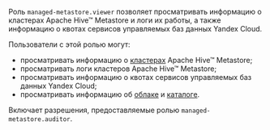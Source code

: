 Роль `managed-metastore.viewer` позволяет просматривать информацию о кластерах Apache Hive™ Metastore и логи их работы, а также информацию о квотах сервисов управляемых баз данных Yandex Cloud.

Пользователи с этой ролью могут:
* просматривать информацию о [кластерах](../../metadata-hub/concepts/metastore.md) Apache Hive™ Metastore;
* просматривать логи кластеров Apache Hive™ Metastore;
* просматривать информацию о квотах сервисов управляемых баз данных Yandex Cloud;
* просматривать информацию об [облаке](../../resource-manager/concepts/resources-hierarchy.md#cloud) и [каталоге](../../resource-manager/concepts/resources-hierarchy.md#folder).

Включает разрешения, предоставляемые ролью `managed-metastore.auditor`.
